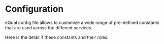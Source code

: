 # Configuration



eQual config file allows to customize a wide range of pre-defined constants that are used across the different services.



Here is the detail if these constants and their roles.